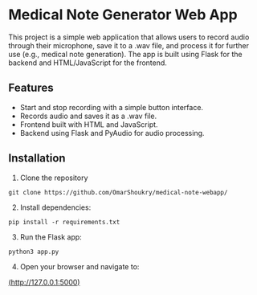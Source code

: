 # Medical Note Generator Web App

This project is a simple web application that allows users to record audio through their microphone, save it to a .wav file, and process it for further use (e.g., medical note generation). 
The app is built using Flask for the backend and HTML/JavaScript for the frontend.

## Features

* Start and stop recording with a simple button interface.
* Records audio and saves it as a .wav file.
* Frontend built with HTML and JavaScript.
* Backend using Flask and PyAudio for audio processing.

## Installation

1. Clone the repository

`git clone https://github.com/OmarShoukry/medical-note-webapp/`

2. Install dependencies:

`pip install -r requirements.txt`

3. Run the Flask app:

`python3 app.py`

4. Open your browser and navigate to:

[(http://127.0.0.1:5000)](http://127.0.0.1:5000)
